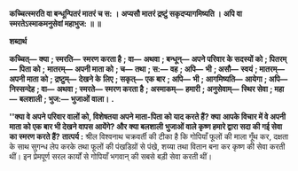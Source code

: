 **कच्चित्स्मरति वा बन्धून्पितरं मातरं च स: ।** **अप्यसौ मातरं द्रष्टुं सकृदप्यागमिष्यति ।** **अपि वा स्मरतेऽस्माकमनुसेवां महाभुज: ॥ ॥** 

**शब्दार्थ** 

**कच्चित्—** **क्या** **; स्मरति—** **स्मरण करता है** **; वा—** **अथवा** **; बन्धून्—** **अपने परिवार के सदस्यों को** **; पितरम्—** **पिता को** **;** **मातरम्—** **अपनी माता को** **; च—** **तथा** **; स:—** **वह** **; अपि—** **भी** **; असौ—** **स्वयं** **; मातरम्—** **अपनी माता को** **; द्रष्टुम्—** **देखने के** **लिए** **; सकृत्—** **एक बार** **; अपि—** **भी** **; आगमिष्यति—** **आयेगा** **; अपि—** **निस्सन्देह** **; वा—** **अथवा** **; स्मरते—** **स्मरण करता है** **;** **अस्माकम्—** **हमारी** **; अनुसेवाम्—** **स्थिर सेवा** **; महा—** **बलशाली** **; भुज:—** **भुजाओं वाला।** **.** 

**''क्या वे अपने परिवार वालों को, विशेषतया अपने माता-पिता को याद करते हैं? क्या** **आपके विचार में वे अपनी माता को एक बार भी देखने वापस आयेंगे? और क्या बलशाली** **भुजाओं वाले कृष्ण हमारे द्वारा सदा की गई सेवा का स्मरण करते हैं?** **तात्पर्य :** श्रील विश्वनाथ चक्रवर्ती की टीका है कि गोपियाँ फूलों की माला गूँथ कर, दक्षता के साथ सुगन्ध लेप करके तथा फूलों की पंखडिय़ों से पंखे, शय्या तथा वितान बना कर कृष्ण की सेवा करती थीं। इन प्रेमपूर्ण सरल कार्यों से गोपियाँ भगवान् की सबसे बड़ी सेवा करती थीं।  